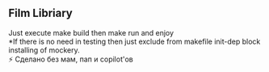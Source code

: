 ## Film Libriary  
Just execute make build then make run and enjoy  
*If there is no need in testing then just exclude from makefile init-dep block installing of mockery.  
⚡ Сделано без мам, пап и copilot'ов
